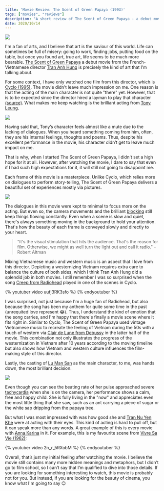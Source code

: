 ```yaml
---
title: 'Movie Review: The Scent of Green Papaya (1993)'
tags: ["movies", "reviews"]
description: "A short review of The Scent of Green Papaya - a debut movie from the French-Vietnamese director Tran Anh Hung"
date: 2020/10/14
---
```

![](/blog/Movie-Review-The-Scent-of-Green-Papaya-1993/poster.jpg)

I'm a fan of arts, and I believe that art is the saviour of this world. Life can sometimes be full of misery: going to work, finding jobs, putting food on the table, but once you found art, true art, life seems to be much more bearable. [The Scent of Green Papaya][2] a debut movie from the French-Vietnamese director [Tran Anh Hung][3] is precisely the kind of art that I'm talking about.

For some context, I have only watched one film from this director, which is [Cyclo (1995)][4]. The movie didn't leave much impression on me. One reason is that the acting of the main character is not quite "there" yet. However, that is to be expected since the director hired a layman to play that character [(source)][1]. What makes me keep watching is the brilliant acting from [Tony Leung][5]. 

![](/blog/Movie-Review-The-Scent-of-Green-Papaya-1993/cyclo1.jpg)

Having said that, Tony’s character feels almost like a mute due to the lacking of dialogues. When you heard something coming from him, often, they are his internal feelings, thoughts and poems. Thus, despite his excellent performance in the movie, his character didn’t get to leave much impact on me.

That is why, when I started The Scent of Green Papaya, I didn't set a high hope for it at all. However, after watching the movie, I dare to say that even if I had such high expectations for it, it will still not going to disappoint me.

Each frame of this movie is a masterpiece. Unlike Cyclo, which relies more on dialogues to perform story-telling, The Scent of Green Papaya delivers a beautiful set of experiences mostly via pictures.

![](/blog/Movie-Review-The-Scent-of-Green-Papaya-1993/pic1.jpeg)

The dialogues in this movie were kept to minimal to focus more on the acting. But even so, the camera movements and the brilliant [blocking][6] still keep things flowing constantly. Even when a scene is slow and quiet, there's always something moving in the background to hold your attention. That's how the beauty of each frame is conveyed slowly and directly to your heart.

> "It's the visual stimulation that hits the audience. That's the reason for film. Otherwise, we might as well turn the light out and call it radio." - Robert Altman

Mixing Vietnamese music and western music is an aspect that I love from this director. Depicting a westernizing Vietnam requires extra care to balance the culture of both sides, which I think Tran Anh Hung did a splendid job in both movies. I still remember I was so surprised when the song [Creep from Radiohead][7] played in one of the scenes in Cyclo.

{% youtuber video uufj3RK3sfo %}
{% endyoutuber %}

I was surprised, not just because I'm a huge fan of Radiohead, but also because the song has been my anthem for quite some time in the past (unrequited love represent :joy:). Thus, I understand the kind of emotion that the song carries, and I'm happy that there's finally a movie scene where it fits right in. Similar to Cyclo, The Scent of Green Papaya used vintage Vietnamese music to recreate the feeling of Vietnam during the 50s with a touch of western via [Clair de Lune from Debussy][8] in the latter half of the movie. This combination not only illustrates the progress of the westernization in Vietnam after 10 years according to the moving timeline but also shows how Vietnam and western culture influences the film-making style of this director.

Lastly, the casting of [Lu Man San][9] as the main character, to me, was hands down, the most brilliant decision.

![](/blog/Movie-Review-The-Scent-of-Green-Papaya-1993/pic2.jpg)

Even though you can see the beating rate of her pulse approached severe [tachycardia][10] when she is on the camera, her performance shows a calm, free and happy child. She is fully living in the "now" and appreciates even the most little thing that she saw, such as an ant carrying a piece of sugar or the white sap dripping from the papaya tree.

But what I was most impressed with was how good she and [Tran Nu Yen Khe][13] were at acting with their eyes. This kind of acting is hard to pull off, but it can speak more than any words. A great example of this is every movie with [Anna Karina][11] in it. For example, this is my favourite scene from [Vivre Sa Vie (1962)][12]:

{% youtuber video 2n_r_5RXobM %}
{% endyoutuber %}

Overall, that’s just my initial feeling after watching the movie. I believe the movie still contains many more hidden meanings and metaphors, but I didn’t go to film school, so I can’t say that I’m qualified to dive into those details. If you are looking for something interesting to watch, this movie is probably not for you. But instead, if you are looking for the beauty of cinema, you know what I'm going to say :wink:

[1]: https://www.tienphong.vn/van-hoa/gap-lai-le-van-loc-nguoi-dap-xich-lo-ra-the-gioi-672647.tpo
[2]: https://www.imdb.com/title/tt0107617/
[3]: https://www.imdb.com/name/nm0870841/?ref_=tt_ov_dr
[4]: https://www.imdb.com/title/tt0112767/?ref_=nm_ov_bio_lk3
[5]: https://www.imdb.com/name/nm0504897/?ref_=nv_sr_srsg_0
[6]: https://prezi.com/a-e6pjk0jqmk/blocking-and-character-placement-in-casablanca/?frame=031cf52f8982ead4bd47f60244a4eda1f897bf4e
[7]: https://www.youtube.com/watch?v=XFkzRNyygfk
[8]: https://www.youtube.com/watch?v=CvFH_6DNRCY
[9]: https://www.imdb.com/name/nm0523737/
[10]: https://www.webmd.com/heart-disease/atrial-fibrillation/what-are-the-types-of-tachycardia
[11]: https://www.imdb.com/name/nm0439344/?ref_=tt_cl_t1
[12]: https://www.imdb.com/title/tt0056663/?ref_=nv_sr_srsg_0
[13]: https://www.imdb.com/name/nm0951295/?ref_=nv_sr_srsg_0
